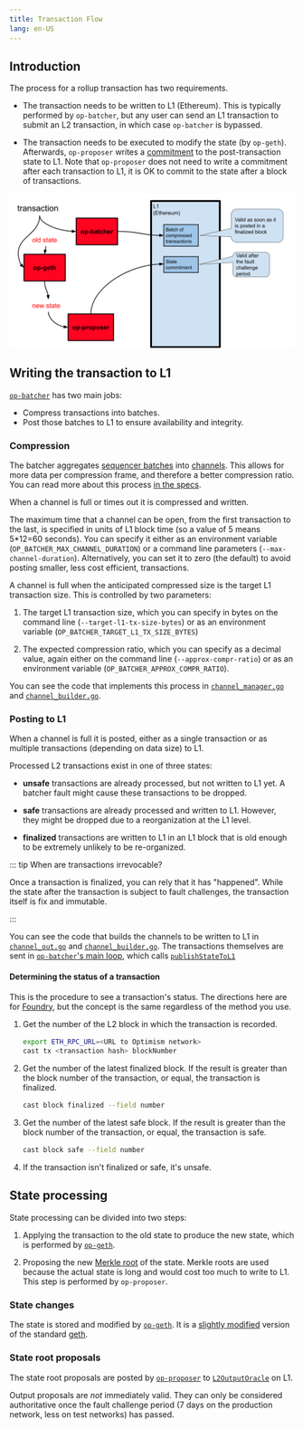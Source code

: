 ```yaml
---
title: Transaction Flow
lang: en-US
---
```


## Introduction

The process for a rollup transaction has two requirements.

- The transaction needs to be written to L1 (Ethereum).
  This is typically performed by `op-batcher`, but any user can send an L1 transaction to submit an L2 transaction, in which case `op-batcher` is bypassed.

- The transaction needs to be executed to modify the state (by `op-geth`).
  Afterwards, `op-proposer` writes a [commitment](https://en.wikipedia.org/wiki/Commitment_scheme) to the post-transaction state to L1.
  Note that `op-proposer` does not need to write a commitment after each transaction to L1, it is OK to commit to the state after a block of transactions.

![Overall process](../../assets/docs/protocol/txn-flow/overall-process.svg)


## Writing the transaction to L1

[`op-batcher`](https://github.com/ethereum-optimism/optimism/tree/233ede59d16cb01bdd8e7ff662a153a4c3178bdd/op-batcher) has two main jobs:

- Compress transactions into batches.
- Post those batches to L1 to ensure availability and integrity.

### Compression

The batcher aggregates [sequencer batches](https://github.com/ethereum-optimism/optimism/blob/233ede59d16cb01bdd8e7ff662a153a4c3178bdd/specs/glossary.md#sequencer-batch) into [channels](https://github.com/ethereum-optimism/optimism/blob/233ede59d16cb01bdd8e7ff662a153a4c3178bdd/specs/glossary.md#channel).
This allows for more data per compression frame, and therefore a better compression ratio.
You can read more about this process [in the specs](https://github.com/ethereum-optimism/optimism/blob/233ede59d16cb01bdd8e7ff662a153a4c3178bdd/specs/derivation.md#batch-submission).

When a channel is full or times out it is compressed and written.

The maximum time that a channel can be open, from the first transaction to the last, is specified in units of L1 block time (so a value of 5 means 5*12=60 seconds).
You can specify it either as an environment variable (`OP_BATCHER_MAX_CHANNEL_DURATION`) or a command line parameters (`--max-channel-duration`).
Alternatively, you can set it to zero (the default) to avoid posting smaller, less cost efficient, transactions.

A channel is full when the anticipated compressed size is the target L1 transaction size. 
This is controlled by two parameters:

1. The target L1 transaction size, which you can specify in bytes on the command line (`--target-l1-tx-size-bytes`) or as an environment variable (`OP_BATCHER_TARGET_L1_TX_SIZE_BYTES`)

1. The expected compression ratio, which you can specify as a decimal value, again either on the command line (`--approx-compr-ratio`) or as an environment variable (`OP_BATCHER_APPROX_COMPR_RATIO`).

You can see the code that implements this process in [`channel_manager.go`](https://github.com/ethereum-optimism/optimism/blob/233ede59d16cb01bdd8e7ff662a153a4c3178bdd/op-batcher/batcher/channel_manager.go) and [`channel_builder.go`](https://github.com/ethereum-optimism/optimism/blob/233ede59d16cb01bdd8e7ff662a153a4c3178bdd/op-batcher/batcher/channel_builder.go).


### Posting to L1

When a channel is full it is posted, either as a single transaction or as multiple transactions (depending on data size) to L1. 

Processed L2 transactions exist in one of three states:

- **unsafe** transactions are already processed, but not written to L1 yet.
  A batcher fault might cause these transactions to be dropped.

- **safe** transactions are already processed and written to L1.
  However, they might be dropped due to a reorganization at the L1 level.

- **finalized** transactions are written to L1 in an L1 block that is old enough to be extremely unlikely to be re-organized.

::: tip When are transactions irrevocable?

Once a transaction is finalized, you can rely that it has "happened".
While the state after the transaction is subject to fault challenges, the transaction itself is fix and immutable.

:::

You can see the code that builds the channels to be written to L1 in [`channel_out.go`](https://github.com/ethereum-optimism/optimism/blob/233ede59d16cb01bdd8e7ff662a153a4c3178bdd/op-node/rollup/derive/channel_out.go) and [`channel_builder.go`](https://github.com/ethereum-optimism/optimism/blob/233ede59d16cb01bdd8e7ff662a153a4c3178bdd/op-node/rollup/derive/channel_out.go).
The transactions themselves are sent in [`op-batcher`'s main loop](https://github.com/ethereum-optimism/optimism/blob/915036aaa7eba7ee2ce290be90f78bb35df8d066/op-batcher/batcher/driver.go#L284-L299), which calls [`publishStateToL1`](https://github.com/ethereum-optimism/optimism/blob/915036aaa7eba7ee2ce290be90f78bb35df8d066/op-batcher/batcher/driver.go#L303-L344)


#### Determining the status of a transaction

This is the procedure to see a transaction's status.
The directions here are for [Foundry](https://book.getfoundry.sh/), but the concept is the same regardless of the method you use.


1. Get the number of the L2 block in which the transaction is recorded.

   ```sh
   export ETH_RPC_URL=<URL to Optimism network>
   cast tx <transaction hash> blockNumber
   ```

1. Get the number of the latest finalized block.
   If the result is greater than the block number of the transaction, or equal, the transaction is finalized.

   ```sh
   cast block finalized --field number
   ```

1. Get the number of the latest safe block.
   If the result is greater than the block number of the transaction, or equal, the transaction is safe.

   ```sh
   cast block safe --field number
   ```

1. If the transaction isn't finalized or safe, it's unsafe. 
   

## State processing

State processing can be divided into two steps:

1. Applying the transaction to the old state to produce the new state, which is performed by [`op-geth`](https://github.com/ethereum-optimism/op-geth).

1. Proposing the new [Merkle root](https://en.wikipedia.org/wiki/Merkle_tree) of the state.
   Merkle roots are used because the actual state is long and would cost too much to write to L1.
   This step is performed by `op-proposer`.

### State changes

The state is stored and modified by [`op-geth`](https://github.com/ethereum-optimism/op-geth).
It is a [slightly modified](https://op-geth.optimism.io/) version of the standard [geth](https://geth.ethereum.org/).


### State root proposals

The state root proposals are posted by [`op-proposer`](https://github.com/ethereum-optimism/optimism/tree/233ede59d16cb01bdd8e7ff662a153a4c3178bdd/op-proposer) to [`L2OutputOracle`](https://github.com/ethereum-optimism/optimism/blob/233ede59d16cb01bdd8e7ff662a153a4c3178bdd/packages/contracts-bedrock/contracts/L1/L2OutputOracle.sol) on L1. 

Output proposals are *not* immediately valid. 
They can only be considered authoritative once the fault challenge period (7 days on the production network, less on test networks) has passed.
